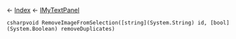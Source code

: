 ← [Index](Api-Index) ← [IMyTextPanel](Sandbox.ModAPI.Ingame.IMyTextPanel)

```csharpvoid RemoveImageFromSelection([string](System.String) id, [bool](System.Boolean) removeDuplicates)```